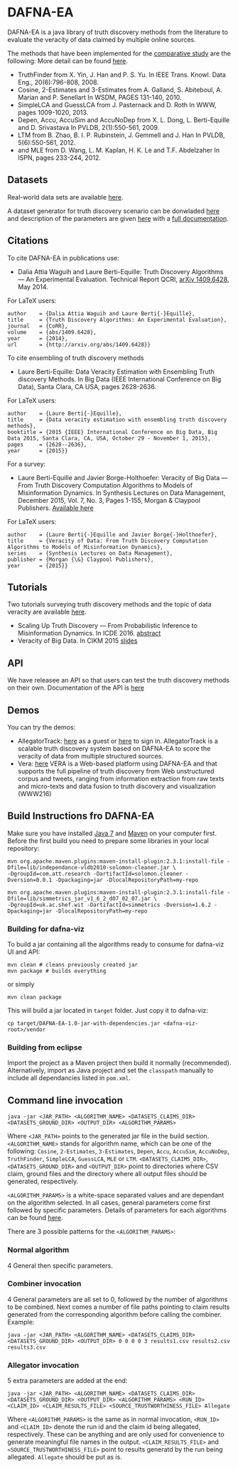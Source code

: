 DAFNA-EA
========

DAFNA-EA is a java library of truth discovery methods from the literature to evaluate the veracity of data claimed by multiple online sources.

The methods that have been implemented for the [comparative study](http://arxiv.org/abs/1409.6428) are the following: 
More detail can be found [here](http://da.qcri.org/dafna/#/dafna/exp_sections/home.html).

- TruthFinder from X. Yin, J. Han and P. S. Yu. In IEEE Trans. Knowl. Data Eng., 20(6):796-808, 2008. 
- Cosine, 2-Estimates and 3-Estimates from A. Galland, S. Abiteboul, A. Marian and P. Senellart In WSDM, PAGES 131-140, 2010.
- SimpleLCA and GuessLCA 	from J. Pasternack and D. Roth In WWW, pages 1009-1020, 2013.
- Depen, Accu, AccuSim and AccuNoDep from X. L. Dong, L. Berti-Equille and D. Srivastava In PVLDB, 2(1):550-561, 2009.
- LTM from B. Zhao, B. I. P. Rubinstein, J. Gemmell and J. Han In PVLDB, 5(6):550-561, 2012.
- and MLE from D. Wang, L. M. Kaplan, H. K. Le and T.F. Abdelzaher In ISPN, pages 233-244, 2012.

Datasets
------------------
Real-world data sets are available [here](http://da.qcri.org/dafna/#/dafna/exp_sections/realworldDS/).

A dataset generator for truth discovery scenario can be donwladed [here](http://da.qcri.org/dafna/exp_sections/realworldDS/synthetic/DAFNA-DataSetGenerator.jar) and description of the parameters are given [here](http://da.qcri.org/dafna/#/dafna/exp_sections/realworldDS/synthetic/syntheticDs.html) with a [full documentation](http://da.qcri.org/dafna/exp_sections/realworldDS/synthetic/generator_doc.pdf). 

Citations
------------------
To cite DAFNA-EA in publications use:
- Dalia Attia Waguih and Laure Berti-Equille: Truth Discovery Algorithms — An Experimental Evaluation. Technical Report QCRI, [arXiv 1409.6428](http://arxiv.org/abs/1409.6428), May 2014.

For LaTeX users:
``` @article{WaguihBertiEquille14,	
author    = {Dalia Attia Waguih and	Laure Berti{-}Equille},
title     = {Truth Discovery Algorithms: An Experimental Evaluation},
journal   = {CoRR},
volume    = {abs/1409.6428},
year      = {2014},
url       = {http://arxiv.org/abs/1409.6428}}
```

To cite ensembling of truth discovery methods
- Laure Berti-Equille: Data Veracity Estimation with Ensembling Truth discovery Methods. In Big Data (IEEE International Conference on Big Data), Santa Clara, CA USA, pages 2628-2636.

For LaTeX users:
```@inproceedings{Berti-Equille15,
author    = {Laure Berti{-}Equille},
title     = {Data veracity estimation with ensembling truth discovery methods},
booktitle = {2015 {IEEE} International Conference on Big Data, Big Data 2015, Santa Clara, CA, USA, October 29 - November 1, 2015},
pages     = {2628--2636},
year      = {2015}}
```
  
For a survey:
- Laure Berti-Equille and Javier Borge-Holthoefer: Veracity of Big Data — From Truth Discovery Computation Algorithms to Models of Misinformation Dynamics. In Synthesis Lectures on Data Management, December 2015, Vol. 7, No. 3, Pages 1-155, Morgan & Claypool Publishers. [Available here](http://www.morganclaypool.com/doi/abs/10.2200/S00676ED1V01Y201509DTM042)

For LaTeX users:
```@book{DBLP:series/synthesis/2015Berti,
author    = {Laure Berti{-}Equille and Javier Borge{-}Holthoefer},
title     = {Veracity of Data: From Truth Discovery Computation Algorithms to Models of Misinformation Dynamics},
series    = {Synthesis Lectures on Data Management},
publisher = {Morgan {\&} Claypool Publishers},
year      = {2015}}
```
  
Tutorials
------------------
Two tutorials surveying truth discovery methods and the topic of data veracity are available [here](http://da.qcri.org/dafna/tutorial_cikm2015/index.html).
-  Scaling Up Truth Discovery — From Probabilistic Inference to Misinformation Dynamics. In ICDE 2016. [abstract](http://da.qcri.org/dafna/home_sections/tutorial-ICDE16-CRV.pdf)
-  Veracity of Big Data. In CIKM 2015 [slides](http://da.qcri.org/dafna/home_sections/tutorial-CIKM2015.pdf)

API
------------------
We have releasee an API so that users can test the truth discovery methods on their own. Documentation of the API is [here](http://da.qcri.org/dafna/#/dafna/apidoc/gettingstarted.html)

Demos
------------------
You can try the demos:
- AllegatorTrack: [here](http://dafna.qcri.org/allegatortrack) as a guest or [here](http://dafna.qcri.org/users/sign_in) to sign in. AllegatorTrack is a scalable truth discovery system  based on DAFNA-EA to score the veracity of data from multiple structured sources.  
- Vera: [here](http://vera-qcri.herokuapp.com/#/) VERA is a Web-based platform using DAFNA-EA and that supports the full pipeline of truth discovery from Web unstructured corpus and tweets, ranging from information extraction from raw texts and micro-texts and data fusion to truth discovery and visualization (WWW216)

Build Instructions fro DAFNA-EA
------------------
Make sure you have installed [Java 7](http://java.com) and [Maven](http://maven.apache.org) on your computer first.
Before the first build you need to prepare some libraries in your local repository:

    mvn org.apache.maven.plugins:maven-install-plugin:2.3.1:install-file -Dfile=lib/independance-vldb2010-solomon-cleaner.jar \
    -DgroupId=com.att.research -DartifactId=solomon.cleaner -Dversion=0.0.1 -Dpackaging=jar -DlocalRepositoryPath=my-repo

    mvn org.apache.maven.plugins:maven-install-plugin:2.3.1:install-file -Dfile=lib/simmetrics_jar_v1_6_2_d07_02_07.jar \
    -DgroupId=uk.ac.shef.wit -DartifactId=simmetrics -Dversion=1.6.2 -Dpackaging=jar -DlocalRepositoryPath=my-repo
  
### Building for dafna-viz 

To build a jar containing all the algorithms ready to consume for dafna-viz UI and API:

    mvn clean # cleans previously created jar
    mvn package # builds everything
  
or simply

    mvn clean package

This will build a jar located in `target` folder. Just copy it to dafna-viz:

    cp target/DAFNA-EA-1.0-jar-with-dependencies.jar <dafna-viz-root>/vendor

### Building from eclipse

Import the project as a Maven project then build it normally (recommended).
Alternatively, import as Java project and set the `classpath` manually to include all dependancies listed in `pom.xml`.

Command line invocation
-----------------------

    java -jar <JAR_PATH> <ALGORITHM_NAME> <DATASETS_CLAIMS_DIR> <DATASETS_GROUND_DIR> <OUTPUT_DIR> <ALGORITHM_PARAMS>
    
Where `<JAR_PATH>` points to the generated jar file in the build section. `<ALGORITHM_NAME>` stands for algorithm name,
which can be one of the following:
`Cosine`, `2-Estimates`, `3-Estimates`, `Depen`, `Accu`, `AccuSim`, `AccuNoDep`, `TruthFinder`, `SimpleLCA`, `GuessLCA`, `MLE` or `LTM`.
`<DATASETS_CLAIMS_DIR>`, `<DATASETS_GROUND_DIR>`
and `<OUTPUT_DIR>` point to directories where CSV claim, ground files and the directory where all output files
should be generated, respectively.

`<ALGORITHM_PARAMS>` is a white-space separated values and are dependant on the algorithm selected.
In all cases, general parameters come first followed by specific parameters.
Details of parameters for each algorithms can be found [here](https://github.com/daqcri/DAFNA-EA/blob/master/algorithms.js).

There are 3 possible patterns for the `<ALGORITHM_PARAMS>`:

### Normal algorithm

4 General then specific parameters.

### Combiner invocation

4 General parameters are all set to 0, followed by the number of algorithms to be combined. Next comes 
a number of file paths pointing to claim results generated from the corresponding algorithm before calling the combiner.
Example:

    java -jar <JAR_PATH> <ALGORITHM_NAME> <DATASETS_CLAIMS_DIR> <DATASETS_GROUND_DIR> <OUTPUT_DIR> 0 0 0 0 3 results1.csv results2.csv results3.csv

### Allegator invocation

5 extra parameters are added at the end: 

    java -jar <JAR_PATH> <ALGORITHM_NAME> <DATASETS_CLAIMS_DIR> <DATASETS_GROUND_DIR> <OUTPUT_DIR> <ALGORITHM_PARAMS> <RUN_ID> <CLAIM_ID> <CLAIM_RESULTS_FILE> <SOURCE_TRUSTWORTHINESS_FILE> Allegate

Where `<ALGORITHM_PARAMS>` is the same as in normal invocation, `<RUN_ID>` and `<CLAIM_ID>` denote the run id and the claim id being allegated, respectively.
These can be anything and are only used for convenience to generate meaningful file names in the output.
`<CLAIM_RESULTS_FILE>` and `<SOURCE_TRUSTWORTHINESS_FILE>` point to results generatd by the run being allegated.
`Allegate` should be put as is.
